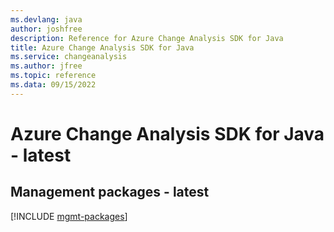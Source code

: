 ```yaml
---
ms.devlang: java
author: joshfree
description: Reference for Azure Change Analysis SDK for Java
title: Azure Change Analysis SDK for Java
ms.service: changeanalysis
ms.author: jfree
ms.topic: reference
ms.data: 09/15/2022
---
```

# Azure Change Analysis SDK for Java - latest

## Management packages - latest
[!INCLUDE [mgmt-packages](change-analysis-mgmt-index.md)]